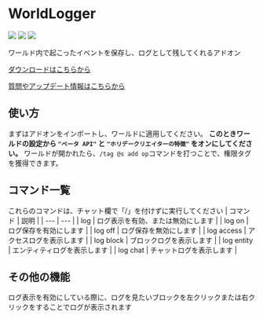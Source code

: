 # WorldLogger

<img src="https://img.shields.io/github/downloads/Naruru29/WorldLogger/total?style=for-the-badge&color=dark_green"> <img src="https://img.shields.io/github/downloads/Naruru29/WorldLogger/latest/total?style=for-the-badge&color=green"> <img src="https://img.shields.io/github/v/release/Naruru29/WorldLogger?style=for-the-badge&color=blue">

ワールド内で起こったイベントを保存し、ログとして残してくれるアドオン

[ダウンロードはこちらから](https://github.com/Naruru29/WorldLogger/releases/latest)

[質問やアップデート情報はこちらから](https://discord.com/invite/dXnvH5D5Vs)

## 使い方
まずはアドオンをインポートし、ワールドに適用してください。
__このときワールドの設定から `"ベータ API"` と `"ホリデークリエイターの特徴"` をオンにしてください。__
ワールドが開かれたら、`/tag @s add op`コマンドを打つことで、権限タグを獲得できます。

## コマンド一覧
これらのコマンドは、チャット欄で「/」を付けずに実行してください
| コマンド | 説明 |
| --- | --- |
| log | ログ表示を有効、または無効にします |
| log on | ログ保存を有効にします |
| log off | ログ保存を無効にします |
| log access | アクセスログを表示します |
| log block | ブロックログを表示します |
| log entity | エンティティログを表示します |
| log chat | チャットログを表示します |

## その他の機能
ログ表示を有効にしている際に、ログを見たいブロックを左クリックまたは右クリックをすることでログが表示されます
